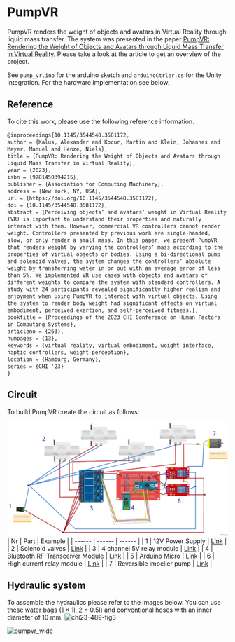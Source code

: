 # PumpVR
 PumpVR renders the weight of objects and avatars in Virtual Reality through liquid mass transfer. The system was presented in the paper <a href="https://doi.org/10.1145/3544548.3581172">PumpVR: Rendering the Weight of Objects and Avatars through Liquid Mass Transfer in Virtual Reality.</a> Please take a look at the article to get an overview of the project.

 
See `pump_vr.ino` for the arduino sketch and `arduinoCtrler.cs` for the Unity integration. For the hardware implementation see below.
 



 
 ## Reference
 To cite this work, please use the following reference information.
 

 ```
 @inproceedings{10.1145/3544548.3581172,
author = {Kalus, Alexander and Kocur, Martin and Klein, Johannes and Mayer, Manuel and Henze, Niels},
title = {PumpVR: Rendering the Weight of Objects and Avatars through Liquid Mass Transfer in Virtual Reality},
year = {2023},
isbn = {9781450394215},
publisher = {Association for Computing Machinery},
address = {New York, NY, USA},
url = {https://doi.org/10.1145/3544548.3581172},
doi = {10.1145/3544548.3581172},
abstract = {Perceiving objects’ and avatars’ weight in Virtual Reality (VR) is important to understand their properties and naturally interact with them. However, commercial VR controllers cannot render weight. Controllers presented by previous work are single-handed, slow, or only render a small mass. In this paper, we present PumpVR that renders weight by varying the controllers’ mass according to the properties of virtual objects or bodies. Using a bi-directional pump and solenoid valves, the system changes the controllers’ absolute weight by transferring water in or out with an average error of less than 5%. We implemented VR use cases with objects and avatars of different weights to compare the system with standard controllers. A study with 24 participants revealed significantly higher realism and enjoyment when using PumpVR to interact with virtual objects. Using the system to render body weight had significant effects on virtual embodiment, perceived exertion, and self-perceived fitness.},
booktitle = {Proceedings of the 2023 CHI Conference on Human Factors in Computing Systems},
articleno = {263},
numpages = {13},
keywords = {virtual reality, virtual embodiment, weight interface, haptic controllers, weight perception},
location = {Hamburg, Germany},
series = {CHI '23}
}
```

 ## Circuit
 To build PumpVR create the circuit as follows:
 
![Alt text](/PumpVR_electronics_design.png?raw=true "Title")
| Nr | Part | Example |
| ------ | ------ | ------ |
| 1 | 12V Power Supply | [Link](https://www.reichelt.de/labornetzgeraet-1-16-v-0-30-a-stabilisiert-programmierbar-hcs-3300-usb-p132412.html?&trstct=pol_9&nbc=1) |
| 2 | Solenoid valves | [Link](https://www.amazon.de/dp/B09B3L6GQ3) |
| 3 | 4 channel 5V relay module | [Link](https://www.amazon.de/gp/product/B01M8G4Y7Z?psc=1) |
| 4 | Bluetooth RF-Transceiver Module | [Link](https://www.amazon.de/AZDelivery-Bluetooth-Wireless-RF-Transceiver-Modul-serielle/dp/B0722MD4FY) |
| 5 | Arduino Micro | [Link](https://store.arduino.cc/products/arduino-micro) |
| 6 | High current relay module | [Link](https://www.amazon.de/dp/B07TWH4PNF) |
| 7 | Reversible impeller pump | [Link](https://marco-pumps.shop/marco-up1-jr-reversible-impeller-pump-28-l-min-with-on-off-integrated-switch-12-volt-16201112/?xdomain_data=ZIyV2KFldmWS4NjUfp1Pbt%2Bor%2FiYXK%2BpGfbohCFOhLvaK3uwcySiJMpVoBA%3D) |


 ## Hydraulic system
To assemble the hydraulics please refer to the images below. You can use [these water bags (1 × 1l, 2 × 0.5l)](https://www.amazon.de/gp/product/B08C5J4RBN?psc=1) and conventional hoses with an inner diameter of 10 mm.
![chi23-489-fig3](https://user-images.githubusercontent.com/13471928/218504137-cfad9c12-9fdd-4ba1-9ad8-4d6968fc639d.jpg)


![pumpvr_wide](https://user-images.githubusercontent.com/13471928/218719153-8f31c4ac-8183-4378-9807-cbbdb411e295.jpg)
